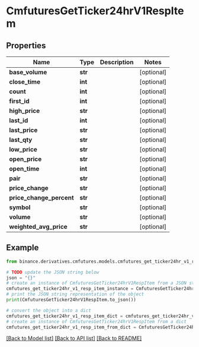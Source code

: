 # CmfuturesGetTicker24hrV1RespItem


## Properties

Name | Type | Description | Notes
------------ | ------------- | ------------- | -------------
**base_volume** | **str** |  | [optional] 
**close_time** | **int** |  | [optional] 
**count** | **int** |  | [optional] 
**first_id** | **int** |  | [optional] 
**high_price** | **str** |  | [optional] 
**last_id** | **int** |  | [optional] 
**last_price** | **str** |  | [optional] 
**last_qty** | **str** |  | [optional] 
**low_price** | **str** |  | [optional] 
**open_price** | **str** |  | [optional] 
**open_time** | **int** |  | [optional] 
**pair** | **str** |  | [optional] 
**price_change** | **str** |  | [optional] 
**price_change_percent** | **str** |  | [optional] 
**symbol** | **str** |  | [optional] 
**volume** | **str** |  | [optional] 
**weighted_avg_price** | **str** |  | [optional] 

## Example

```python
from binance.derivatives.cmfutures.models.cmfutures_get_ticker24hr_v1_resp_item import CmfuturesGetTicker24hrV1RespItem

# TODO update the JSON string below
json = "{}"
# create an instance of CmfuturesGetTicker24hrV1RespItem from a JSON string
cmfutures_get_ticker24hr_v1_resp_item_instance = CmfuturesGetTicker24hrV1RespItem.from_json(json)
# print the JSON string representation of the object
print(CmfuturesGetTicker24hrV1RespItem.to_json())

# convert the object into a dict
cmfutures_get_ticker24hr_v1_resp_item_dict = cmfutures_get_ticker24hr_v1_resp_item_instance.to_dict()
# create an instance of CmfuturesGetTicker24hrV1RespItem from a dict
cmfutures_get_ticker24hr_v1_resp_item_from_dict = CmfuturesGetTicker24hrV1RespItem.from_dict(cmfutures_get_ticker24hr_v1_resp_item_dict)
```
[[Back to Model list]](../README.md#documentation-for-models) [[Back to API list]](../README.md#documentation-for-api-endpoints) [[Back to README]](../README.md)



